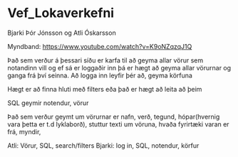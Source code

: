 # Vef_Lokaverkefni
Bjarki Þór Jónsson og Atli Óskarsson

Myndband: https://www.youtube.com/watch?v=K9oNZqzqJ1Q

Það sem verður á þessari síðu er karfa til að geyma allar vörur sem notandinn vill og ef sá er loggaðir inn þá er hægt að geyma allar vörurnar og ganga frá því seinna.
Að logga inn leyfir þér að, geyma körfuna

Hægt er að finna hluti með filters eða það er hægt að leita að þeim

SQL geymir notendur, vörur

Það sem verður geymt um vörurnar er nafn, verð, tegund, hópar(hvernig vara þetta er t.d lyklaborð), stuttur texti um vöruna, hvaða fyrirtæki varan er frá, myndir,

Atli: Vörur, SQL, search/filters
Bjarki: log in, SQL, notendur, körfur